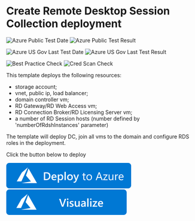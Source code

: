 # Create Remote Desktop Session Collection deployment

![Azure Public Test Date](https://azurequickstartsservice.blob.core.windows.net/badges/rds-deployment/PublicLastTestDate.svg)
![Azure Public Test Result](https://azurequickstartsservice.blob.core.windows.net/badges/rds-deployment/PublicDeployment.svg)

![Azure US Gov Last Test Date](https://azurequickstartsservice.blob.core.windows.net/badges/rds-deployment/FairfaxLastTestDate.svg)
![Azure US Gov Last Test Result](https://azurequickstartsservice.blob.core.windows.net/badges/rds-deployment/FairfaxDeployment.svg)

![Best Practice Check](https://azurequickstartsservice.blob.core.windows.net/badges/rds-deployment/BestPracticeResult.svg)
![Cred Scan Check](https://azurequickstartsservice.blob.core.windows.net/badges/rds-deployment/CredScanResult.svg)

This template deploys the following resources:

<ul><li>storage account;</li><li>vnet, public ip, load balancer;</li><li>domain controller vm;</li><li>RD Gateway/RD Web Access vm;</li><li>RD Connection Broker/RD Licensing Server vm;</li><li>a number of RD Session hosts (number defined by 'numberOfRdshInstances' parameter)</li></ul>

The template will deploy DC, join all vms to the domain and configure RDS roles in the deployment.

Click the button below to deploy

[![Deploy To Azure](https://raw.githubusercontent.com/Azure/azure-quickstart-templates/master/1-CONTRIBUTION-GUIDE/images/deploytoazure.svg?sanitize=true)](https://portal.azure.com/#create/Microsoft.Template/uri/https%3A%2F%2Fraw.githubusercontent.com%2FAzure%2Fazure-quickstart-templates%2Fmaster%2Frds-deployment%2Fazuredeploy.json)  [![Visualize](https://raw.githubusercontent.com/Azure/azure-quickstart-templates/master/1-CONTRIBUTION-GUIDE/images/visualizebutton.svg?sanitize=true)](http://armviz.io/#/?load=https%3A%2F%2Fraw.githubusercontent.com%2FAzure%2Fazure-quickstart-templates%2Fmaster%2Frds-deployment%2Fazuredeploy.json)



